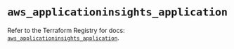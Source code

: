 # `aws_applicationinsights_application`

Refer to the Terraform Registry for docs: [`aws_applicationinsights_application`](https://registry.terraform.io/providers/hashicorp/aws/6.7.0/docs/resources/applicationinsights_application).
